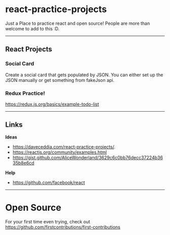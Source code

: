 # react-practice-projects
Just a Place to practice react and open source! People are more than welcome to add to this :D. 

___

## React Projects

### Social Card
Create a social card that gets populated by JSON. You can either set up the JSON manually or get something from fakeJson api.

### Redux Practice! 
https://redux.js.org/basics/example-todo-list

____

## Links

__Ideas__

-  https://daveceddia.com/react-practice-projects/. 
-  https://reactjs.org/community/examples.html
-  https://gist.github.com/AliceWonderland/3629c6c0bb76decc37224b3635b8e6cd

__Help__

-  https://github.com/facebook/react

___

# Open Source

For your first time even trying, check out https://github.com/firstcontributions/first-contributions